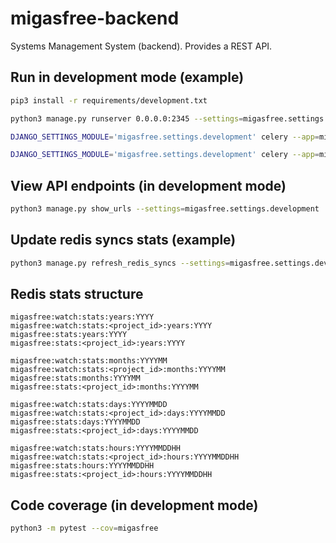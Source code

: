 # migasfree-backend

Systems Management System (backend). Provides a REST API.

## Run in development mode (example)

```bash
pip3 install -r requirements/development.txt

python3 manage.py runserver 0.0.0.0:2345 --settings=migasfree.settings.development

DJANGO_SETTINGS_MODULE='migasfree.settings.development' celery --app=migasfree.celery.app beat --loglevel=DEBUG

DJANGO_SETTINGS_MODULE='migasfree.settings.development' celery --app=migasfree.celery.app worker --without-gossip --concurrency=10 --queues=default,pms-apt,pms-dnf,pms-pacman,pms-winget,pms-wpt,pms-yum,pms-zypper --loglevel=DEBUG
```

## View API endpoints (in development mode)

```bash
python3 manage.py show_urls --settings=migasfree.settings.development
```

## Update redis syncs stats (example)

```bash
python3 manage.py refresh_redis_syncs --settings=migasfree.settings.development --since 2020 --until=2021
```

## Redis stats structure

```text
migasfree:watch:stats:years:YYYY
migasfree:watch:stats:<project_id>:years:YYYY
migasfree:stats:years:YYYY
migasfree:stats:<project_id>:years:YYYY

migasfree:watch:stats:months:YYYYMM
migasfree:watch:stats:<project_id>:months:YYYYMM
migasfree:stats:months:YYYYMM
migasfree:stats:<project_id>:months:YYYYMM

migasfree:watch:stats:days:YYYYMMDD
migasfree:watch:stats:<project_id>:days:YYYYMMDD
migasfree:stats:days:YYYYMMDD
migasfree:stats:<project_id>:days:YYYYMMDD

migasfree:watch:stats:hours:YYYYMMDDHH
migasfree:watch:stats:<project_id>:hours:YYYYMMDDHH
migasfree:stats:hours:YYYYMMDDHH
migasfree:stats:<project_id>:hours:YYYYMMDDHH
```

## Code coverage (in development mode)

```bash
python3 -m pytest --cov=migasfree
```
